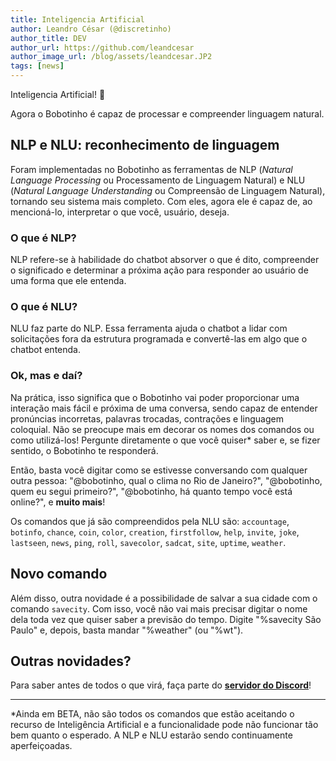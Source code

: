 ```yaml
---
title: Inteligencia Artificial
author: Leandro César (@discretinho)
author_title: DEV
author_url: https://github.com/leandcesar
author_image_url: /blog/assets/leandcesar.JP2
tags: [news]
---
```


Inteligencia Artificial! 🧠

Agora o Bobotinho é capaz de processar e compreender linguagem natural.

<!--truncate-->

## NLP e NLU: reconhecimento de linguagem

Foram implementadas no Bobotinho as ferramentas de NLP (_Natural Language Processing_ ou Processamento de Linguagem Natural) e NLU (_Natural Language Understanding_ ou Compreensão de Linguagem Natural), tornando seu sistema mais completo. Com eles, agora ele é capaz de, ao mencioná-lo, interpretar o que você, usuário, deseja.

### O que é NLP?

NLP refere-se à habilidade do chatbot absorver o que é dito, compreender o significado e determinar a próxima ação para responder ao usuário de uma forma que ele entenda.

### O que é NLU?

NLU faz parte do NLP. Essa ferramenta ajuda o chatbot a lidar com solicitações fora da estrutura programada e convertê-las em algo que o chatbot entenda.

### Ok, mas e daí?

Na prática, isso significa que o Bobotinho vai poder proporcionar uma interação mais fácil e próxima de uma conversa, sendo capaz de entender pronúncias incorretas, palavras trocadas, contrações e linguagem coloquial. Não se preocupe mais em decorar os nomes dos comandos ou como utilizá-los! Pergunte diretamente o que você quiser* saber e, se fizer sentido, o Bobotinho te responderá. 

Então, basta você digitar como se estivesse conversando com qualquer outra pessoa: "@bobotinho, qual o clima no Rio de Janeiro?", "@bobotinho, quem eu segui primeiro?", "@bobotinho, há quanto tempo você está online?", e **muito mais**!

Os comandos que já são compreendidos pela NLU são: `accountage`, `botinfo`, `chance`, `coin`, `color`, `creation`, `firstfollow`, `help`, `invite`, `joke`, `lastseen`, `news`, `ping`, `roll`, `savecolor`, `sadcat`, `site`, `uptime`, `weather`.

## Novo comando

Além disso, outra novidade é a possibilidade de salvar a sua cidade com o comando `savecity`. Com isso, você não vai mais precisar digitar o nome dela toda vez que quiser saber a previsão do tempo. Digite "%savecity São Paulo" e, depois, basta mandar "%weather" (ou "%wt").

## Outras novidades?

Para saber antes de todos o que virá, faça parte do [**servidor do Discord**](https://discord.gg/6Ue66Vs5eQ)!

---

*Ainda em BETA, não são todos os comandos que estão aceitando o recurso de Inteligência Artificial e a funcionalidade pode não funcionar tão bem quanto o esperado. A NLP e NLU estarão sendo continuamente aperfeiçoadas.